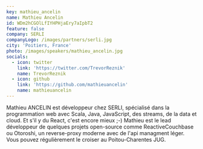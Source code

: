 ```yaml
---
key: mathieu_ancelin
name: Mathieu Ancelin
id: WDm2hCGOlLfIYHPHjaEry7aIpbT2
feature: false
company: SERLI
companyLogo: /images/partners/serli.jpg
city: 'Poitiers, France'
photo: /images/speakers/mathieu_ancelin.jpg
socials:
  - icon: twitter
    link: 'https://twitter.com/TrevorReznik'
    name: TrevorReznik
  - icon: github
    link: 'https://github.com/mathieuancelin'
    name: mathieuancelin
---
```

Mathieu ANCELIN est développeur chez SERLI, spécialisé dans la programmation web avec Scala, Java, JavaScript, des streams, de la data et cloud. Et s'il y du React, c'est encore mieux ;-) Mathieu est le lead développeur de quelques projets open-source comme ReactiveCouchbase ou Otoroshi, un reverse-proxy moderne avec de l'api managment léger. Vous pouvez régulièrement le croiser au Poitou-Charentes JUG.